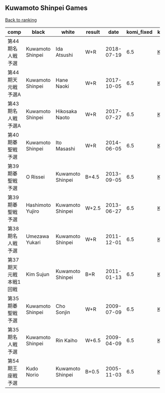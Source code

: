 ## Kuwamoto Shinpei Games

[Back to ranking](../../index.md)




| **comp** | **black** | **white** | **result** | **date** | **komi_fixed** | **kifu** | 
| --- | --- | --- | --- | --- | --- | --- |
| 第44期名人戦予選 | Kuwamoto Shinpei | Ida Atsushi | W+R | 2018-07-19 | 6.5 | [Kifu](https://kifudepot.net/kifucontents.php?id=oA7RGWOwdP2W%2BfQDFer7gg%3D%3D) | 
| 第44期天元戦予選A | Kuwamoto Shinpei | Hane Naoki | W+R | 2017-10-05 | 6.5 | [Kifu](https://kifudepot.net/kifucontents.php?id=f89dOplCvNCsetOMsp%2FO5w%3D%3D) | 
| 第43期名人戦　予選A | Kuwamoto Shinpei | Hikosaka Naoto | W+R | 2017-07-27 | 6.5 | [Kifu](https://kifudepot.net/kifucontents.php?id=pct7FSJ9NVg7lmMd3F%2BEHA%3D%3D) | 
| 第40期碁聖戦予選 | Kuwamoto Shinpei | Ito Masashi | W+R | 2014-06-05 | 6.5 | [Kifu](https://kifudepot.net/kifucontents.php?id=59wmedwS49NoL5H8YJpZpA%3D%3D) | 
| 第39期碁聖戦予選 | O Rissei | Kuwamoto Shinpei | B+4.5 | 2013-09-05 | 6.5 | [Kifu](https://kifudepot.net/kifucontents.php?id=xZ2Dn%2BXbAiFB12UF2xOb%2BA%3D%3D) | 
| 第39期碁聖戦予選 | Hashimoto Yujiro | Kuwamoto Shinpei | W+2.5 | 2013-06-27 | 6.5 | [Kifu](https://kifudepot.net/kifucontents.php?id=ZT31%2Ffj8j8oI2ePTms0Scg%3D%3D) | 
| 第38期名人戦予選 | Umezawa Yukari | Kuwamoto Shinpei | W+R | 2011-12-01 | 6.5 | [Kifu](https://kifudepot.net/kifucontents.php?id=%2BT1PBmvSpcsiAC%2Bu0QupvA%3D%3D) | 
| 第37期天元戦本戦1回戦 | Kim Sujun | Kuwamoto Shinpei | B+R | 2011-01-13 | 6.5 | [Kifu](https://kifudepot.net/kifucontents.php?id=VapKbSBp9LsDWDEa2OVf1A%3D%3D) | 
| 第35期碁聖戦予選 | Kuwamoto Shinpei | Cho Sonjin | W+R | 2009-07-09 | 6.5 | [Kifu](https://kifudepot.net/kifucontents.php?id=aEW2UUMmVtlk6JBxlhih7Q%3D%3D) | 
| 第35期名人戦予選 | Kuwamoto Shinpei | Rin Kaiho | W+6.5 | 2009-04-09 | 6.5 | [Kifu](https://kifudepot.net/kifucontents.php?id=9sUnc26nfitRb6T%2FLvf0Tw%3D%3D) | 
| 第54期王座戦予選 | Kudo Norio | Kuwamoto Shinpei | B+0.5 | 2005-11-03 | 6.5 | [Kifu](https://kifudepot.net/kifucontents.php?id=pzM0D9dlOgSAg2wMgwzEdw%3D%3D) |




